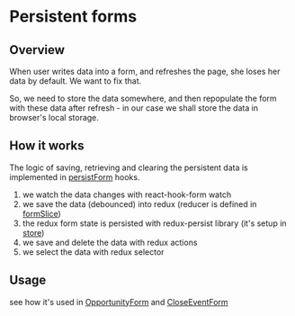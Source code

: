 # Persistent forms

## Overview

When user writes data into a form, and refreshes the page, she loses her data by default. We want to fix that.

So, we need to store the data somewhere, and then repopulate the form with these data after refresh - in our case we shall store the data in browser's local storage.

## How it works

The logic of saving, retrieving and clearing the persistent data is implemented in [persistForm](../src/hooks/persistForm.ts) hooks.

1. we watch the data changes with react-hook-form watch
1. we save the data (debounced) into redux (reducer is defined in [formSlice](../src/features/form/formSlice.ts))
1. the redux form state is persisted with redux-persist library (it's setup in [store](../src/app/store.ts))
1. we save and delete the data with redux actions
1. we select the data with redux selector

## Usage

see how it's used in [OpportunityForm](../src/org/OpportunityForm.tsx) and [CloseEventForm](../src/org/CloseEvent/CloseEventForm.tsx)
